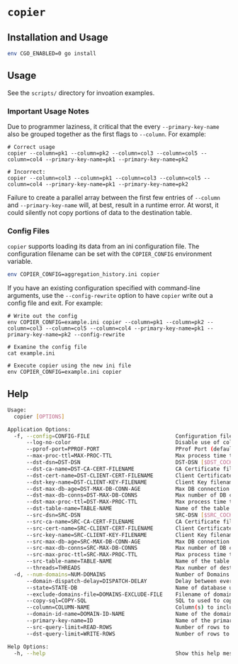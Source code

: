 # `copier`

## Installation and Usage

```sh
env CGO_ENABLED=0 go install
```

## Usage

See the `scripts/` directory for invoation examples.

### Important Usage Notes

Due to programmer laziness, it critical that the every `--primary-key-name` also
be grouped together as the first flags to `--column`.  For example:

```
# Correct usage
copier --column=pk1 --column=pk2 --column=col3 --column=col5 --column=col4 --primary-key-name=pk1 --primary-key-name=pk2

# Incorrect:
copier --column=col3 --column=pk1 --column=col3 --column=col5 --column=col4 --primary-key-name=pk1 --primary-key-name=pk2
```

Failure to create a parallel array between the first few entries of `--column`
and `--primary-key-name` will, at best, result in a runtime error.  At worst, it
could silently not copy portions of data to the destination table.

### Config Files

`copier` supports loading its data from an ini configuration file.  The configuration
filename can be set with the `COPIER_CONFIG` environment variable.

```sh
env COPIER_CONFIG=aggregation_history.ini copier
```

If you have an existing configuration specified with command-line arguments, use
the `--config-rewrite` option to have `copier` write out a config file and exit.
For example:

```
# Write out the config
env COPIER_CONFIG=example.ini copier --column=pk1 --column=pk2 --column=col3 --column=col5 --column=col4 --primary-key-name=pk1 --primary-key-name=pk2 --config-rewrite

# Examine the config file
cat example.ini

# Execute copier using the new ini file
env COPIER_CONFIG=example.ini copier
```

## Help

```sh
Usage:
  copier [OPTIONS]

Application Options:
  -f, --config=CONFIG-FILE                           Configuration file for copier (default: copier.ini) [$COPIER_CONFIG]
      --log-no-color                                 Disable use of colors when using the console logger
      --pprof-port=PPROF-PORT                        PProf Port (default: 6060)
      --max-proc-ttl=MAX-PROC-TTL                    Max process time to live for this process (default: 23.5h)
      --dst-dsn=DST-DSN                              DST-DSN [$DST_COCKROACH_URL]
      --dst-ca-name=DST-CA-CERT-FILENAME             CA Certificate filename for destination database (default: dst-ca.crt)
      --dst-cert-name=DST-CLIENT-CERT-FILENAME       Client Certificate filename for destination database (default: dst-db.crt)
      --dst-key-name=DST-CLIENT-KEY-FILENAME         Client Key filename for destination database (default: dst-db.key)
      --dst-max-db-age=DST-MAX-DB-CONN-AGE           Max DB connection age for destination database (default: 300s)
      --dst-max-db-conns=DST-MAX-DB-CONNS            Max number of DB connections for destination database (default: 512)
      --dst-max-proc-ttl=DST-MAX-PROC-TTL            Max process time to live for destination database (default: 23.5h)
      --dst-table-name=TABLE-NAME                    Name of the table to copy data from
      --src-dsn=SRC-DSN                              SRC-DSN [$SRC_COCKROACH_URL]
      --src-ca-name=SRC-CA-CERT-FILENAME             CA Certificate filename for source database (default: src-ca.crt)
      --src-cert-name=SRC-CLIENT-CERT-FILENAME       Client Certificate filename for source database (default: src-db.crt)
      --src-key-name=SRC-CLIENT-KEY-FILENAME         Client Key filename for source database (default: src-db.key)
      --src-max-db-age=SRC-MAX-DB-CONN-AGE           Max DB connection age for source database (default: 300s)
      --src-max-db-conns=SRC-MAX-DB-CONNS            Max number of DB connections for source database (default: 512)
      --src-max-proc-ttl=SRC-MAX-PROC-TTL            Max process time to live for source database (default: 23.5h)
      --src-table-name=TABLE-NAME                    Name of the table to copy data from
      --threads=THREADS                              Max number of destination threads (default: 256)
  -d, --num-domains=NUM-DOMAINS                      Number of Domains (default: 1048576)
      --domain-dispatch-delay=DISPATCH-DELAY         Delay between every domain (default: 10ms)
      --state=STATE-DB                               Name of database used to checkpoint progress (default: copier.state)
      --exclude-domains-file=DOMAINS-EXCLUDE-FILE    Filename of domains (lower-bound) to exclude
      --copy-sql=COPY-SQL                            SQL to used to copy data (default: ${COPY_SQL})
      --column=COLUMN-NAME                           Column(s) to include in copy
      --domain-id-name=DOMAIN-ID-NAME                Name of the domain ID column (default: id)
      --primary-key-name=ID                          Name of the primary key(s) (default: id)
      --src-query-limit=READ-ROWS                    Number of rows to return from a single query (default: 1000)
      --dst-query-limit=WRITE-ROWS                   Number of rows to write in a single batch (default: 1)

Help Options:
  -h, --help                                         Show this help message
```
